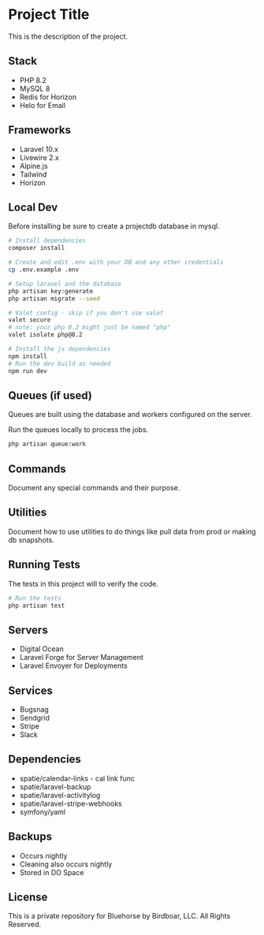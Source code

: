# Project Title

This is the description of the project.

## Stack

- PHP 8.2
- MySQL 8
- Redis for Horizon
- Helo for Email

## Frameworks

- Laravel 10.x
- Livewire 2.x
- Alpine.js
- Tailwind
- Horizon

## Local Dev

Before installing be sure to create a projectdb database in mysql.

```bash
# Install dependencies
composer install

# Create and edit .env with your DB and any other credentials
cp .env.example .env

# Setup laravel and the database
php artisan key:generate
php artisan migrate --seed

# Valet config - skip if you don't use valet
valet secure
# note: your php 8.2 might just be named "php"
valet isolate php@8.2

# Install the js dependencies
npm install
# Run the dev build as needed
npm run dev
```
  
## Queues (if used)

Queues are built using the database and workers configured on the server.

Run the queues locally to process the jobs.

```bash
php artisan queue:work
```

## Commands

Document any special commands and their purpose.

## Utilities

Document how to use utilities to do things like pull data from prod or making db snapshots.

## Running Tests

The tests in this project will to verify the code.

```bash
# Run the tests
php artisan test
```

## Servers

- Digital Ocean
- Laravel Forge for Server Management
- Laravel Envoyer for Deployments

## Services

- Bugsnag
- Sendgrid
- Stripe
- Slack

## Dependencies

- spatie/calendar-links - cal link func
- spatie/laravel-backup
- spatie/laravel-activitylog
- spatie/laravel-stripe-webhooks
- symfony/yaml

## Backups

- Occurs nightly
- Cleaning also occurs nightly
- Stored in DO Space

## License

This is a private repository for Bluehorse by Birdboar, LLC.
All Rights Reserved.
